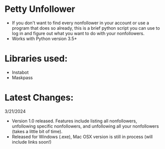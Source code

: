 # Petty Unfollower
- If you don't want to find every nonfollower in your account or use a program that does so already, this is a brief python script you can use to log in and figure out what you want to do with your nonfollowers.
- Works with Python version 3.5+

# Libraries used:
- Instabot
- Maskpass

# Latest Changes:

3/21/2024
- Version 1.0 released. Features include listing all nonfollowers, unfollowing specific nonfollowers, and unfollowing all your nonfollowers (takes a little bit of time).
- Released for Windows (.exe), Mac OSX version is still in process (will include links soon!)
